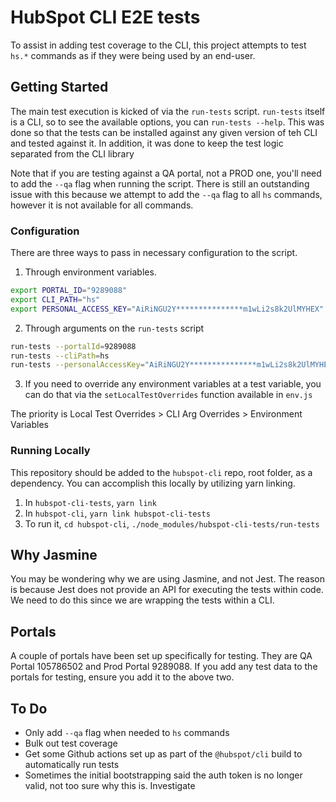 # HubSpot CLI E2E tests

To assist in adding test coverage to the CLI, this project attempts to test `hs.*` commands as if they were being used by an end-user.

## Getting Started

The main test execution is kicked of via the `run-tests` script. `run-tests` itself is a CLI, so to see the available options, you can `run-tests --help`. This was done so that the tests can be installed against any given version of teh CLI and tested against it. In addition, it was done to keep the test logic separated from the CLI library

Note that if you are testing against a QA portal, not a PROD one, you'll need to add the `--qa` flag when running the script. There is still an outstanding issue with this because we attempt to add the `--qa` flag to all `hs` commands, however it is not available for all commands.

### Configuration

There are three ways to pass in necessary configuration to the script.

1. Through environment variables.

```bash
export PORTAL_ID="9289088"
export CLI_PATH="hs"
export PERSONAL_ACCESS_KEY="AiRiNGU2Y***************m1wLi2s8k2UlMYHEX"
```

2. Through arguments on the `run-tests` script

```bash
run-tests --portalId=9289088
run-tests --cliPath=hs
run-tests --personalAccessKey="AiRiNGU2Y***************m1wLi2s8k2UlMYHEX"
```

3. If you need to override any environment variables at a test variable, you can do that via the `setLocalTestOverrides` function available in `env.js`

The priority is Local Test Overrides > CLI Arg Overrides > Environment Variables

### Running Locally

This repository should be added to the `hubspot-cli` repo, root folder, as a dependency. You can accomplish this locally by utilizing yarn linking.

1. In `hubspot-cli-tests`, `yarn link`
2. In `hubspot-cli`, `yarn link hubspot-cli-tests`
3. To run it, `cd hubspot-cli`, `./node_modules/hubspot-cli-tests/run-tests`

## Why Jasmine

You may be wondering why we are using Jasmine, and not Jest. The reason is because Jest does not provide an API for executing the tests within code. We need to do this since we are wrapping the tests within a CLI.

## Portals

A couple of portals have been set up specifically for testing. They are QA Portal 105786502 and Prod Portal 9289088. If you add any test data to the portals for testing, ensure you add it to the above two.

## To Do

- Only add `--qa` flag when needed to `hs` commands
- Bulk out test coverage
- Get some Github actions set up as part of the `@hubspot/cli` build to automatically run tests
- Sometimes the initial bootstrapping said the auth token is no longer valid, not too sure why this is. Investigate
